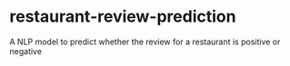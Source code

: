 # restaurant-review-prediction
A NLP model to predict whether the review for a restaurant is positive or negative
